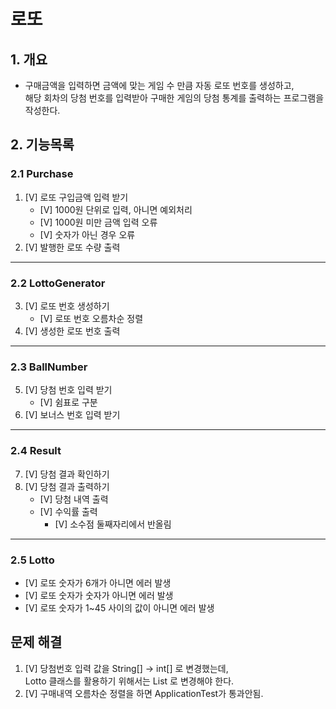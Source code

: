 # 로또
## 1. 개요
- 구매금액을 입력하면 금액에 맞는 게임 수 만큼 자동 로또 번호를 생성하고,   
해당 회차의 당첨 번호를 입력받아 구매한 게임의 당첨 통계를 출력하는 프로그램을 작성한다.   

## 2. 기능목록   
### 2.1 Purchase
1. [V] 로또 구입금액 입력 받기 
    - [V] 1000원 단위로 입력, 아니면 예외처리
    - [V] 1000원 미만 금액 입력 오류
    - [V] 숫자가 아닌 경우 오류
2. [V] 발행한 로또 수량 출력
***
### 2.2 LottoGenerator
3. [V] 로또 번호 생성하기
   - [V] 로또 번호 오름차순 정렬
4. [V] 생성한 로또 번호 출력
***
### 2.3 BallNumber
5. [V] 당첨 번호 입력 받기
    - [V] 쉼표로 구분
6. [V] 보너스 번호 입력 받기
***
### 2.4 Result
7. [V] 당첨 결과 확인하기
8. [V] 당첨 결과 출력하기
    - [V] 당첨 내역 출력
    - [V] 수익률 출력
        + [V] 소수점 둘째자리에서 반올림
***
### 2.5 Lotto
   - [V] 로또 숫자가 6개가 아니면 에러 발생
   - [V] 로또 숫자가 숫자가 아니면 에러 발생
   - [V] 로또 숫자가 1~45 사이의 값이 아니면 에러 발생

## 문제 해결
1. [V] 당첨번호 입력 값을 String[] -> int[] 로 변경했는데,   
   Lotto 클래스를 활용하기 위해서는 List<Intager> 로 변경해야 한다.
2. [V] 구매내역 오름차순 정렬을 하면 ApplicationTest가 통과안됨.